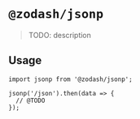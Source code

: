 # `@zodash/jsonp`

> TODO: description

## Usage

```
import jsonp from '@zodash/jsonp';

jsonp('/json').then(data => {
  // @TODO
});
```
